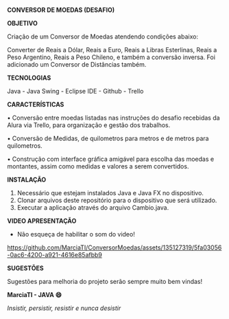 **<p>CONVERSOR DE MOEDAS (DESAFIO)</p>**

**<p>OBJETIVO</p>**

Criação de um Conversor de Moedas atendendo condições abaixo:

Converter de Reais a Dólar, Reais a Euro, Reais a Libras Esterlinas, Reais a Peso Argentino, Reais a Peso Chileno, e também a conversão inversa. 
Foi adicionado um Conversor de Distâncias também.

**<p>TECNOLOGIAS</p>**

Java - Java Swing - Eclipse IDE - Github - Trello

**<p>CARACTERÍSTICAS</p>**

•	Conversão entre moedas listadas nas instruções do desafio recebidas da Alura via Trello, para organização e gestão dos trabalhos.

•	Conversão de Medidas, de quilometros para metros e de metros para quilometros.

•	Construção com interface gráfica amigável para escolha das moedas e montantes, assim como medidas e valores a serem convertidos.

**<p>INSTALAÇÃO</p>**

1.  Necessário que estejam instalados Java e Java FX no dispositivo.
2.	Clonar arquivos deste repositório para o dispositivo que será utilizado.
3.	Executar a aplicação através do arquivo Cambio.java.

**<p>VIDEO APRESENTAÇÃO</p>**

- Não esqueça de habilitar o som do video!

https://github.com/MarciaTI/ConversorMoedas/assets/135127319/5fa03056-0ac6-4200-a921-4616e85afbb9


**<p>SUGESTÕES</p>**

Sugestões para melhoria do projeto serão sempre muito bem vindas!

**<p>MarciaTI - JAVA  😄 </p>**


*<p>Insistir, persistir, resistir e nunca desistir</p>*








